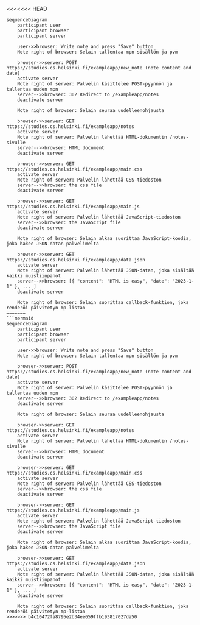 <<<<<<< HEAD
```mermaid
sequenceDiagram
    participant user
    participant browser
    participant server
    
    user->>browser: Write note and press "Save" button
    Note right of browser: Selain tallentaa mpn sisällön ja pvm
    
    browser->>server: POST https://studies.cs.helsinki.fi/exampleapp/new_note (note content and date)
    activate server
    Note right of server: Palvelin käsittelee POST-pyynnön ja tallentaa uuden mpn
    server-->>browser: 302 Redirect to /exampleapp/notes
    deactivate server
    
    Note right of browser: Selain seuraa uudelleenohjausta
    
    browser->>server: GET https://studies.cs.helsinki.fi/exampleapp/notes
    activate server
    Note right of server: Palvelin lähettää HTML-dokumentin /notes-sivulle
    server-->>browser: HTML document
    deactivate server
    
    browser->>server: GET https://studies.cs.helsinki.fi/exampleapp/main.css
    activate server
    Note right of server: Palvelin lähettää CSS-tiedoston
    server-->>browser: the css file
    deactivate server
    
    browser->>server: GET https://studies.cs.helsinki.fi/exampleapp/main.js
    activate server
    Note right of server: Palvelin lähettää JavaScript-tiedoston
    server-->>browser: the JavaScript file
    deactivate server
    
    Note right of browser: Selain alkaa suorittaa JavaScript-koodia, joka hakee JSON-datan palvelimelta
    
    browser->>server: GET https://studies.cs.helsinki.fi/exampleapp/data.json
    activate server
    Note right of server: Palvelin lähettää JSON-datan, joka sisältää kaikki muistiinpanot
    server-->>browser: [{ "content": "HTML is easy", "date": "2023-1-1" }, ... ]
    deactivate server    

    Note right of browser: Selain suorittaa callback-funktion, joka renderöi päivitetyn mp-listan
=======
```mermaid
sequenceDiagram
    participant user
    participant browser
    participant server
    
    user->>browser: Write note and press "Save" button
    Note right of browser: Selain tallentaa mpn sisällön ja pvm
    
    browser->>server: POST https://studies.cs.helsinki.fi/exampleapp/new_note (note content and date)
    activate server
    Note right of server: Palvelin käsittelee POST-pyynnön ja tallentaa uuden mpn
    server-->>browser: 302 Redirect to /exampleapp/notes
    deactivate server
    
    Note right of browser: Selain seuraa uudelleenohjausta
    
    browser->>server: GET https://studies.cs.helsinki.fi/exampleapp/notes
    activate server
    Note right of server: Palvelin lähettää HTML-dokumentin /notes-sivulle
    server-->>browser: HTML document
    deactivate server
    
    browser->>server: GET https://studies.cs.helsinki.fi/exampleapp/main.css
    activate server
    Note right of server: Palvelin lähettää CSS-tiedoston
    server-->>browser: the css file
    deactivate server
    
    browser->>server: GET https://studies.cs.helsinki.fi/exampleapp/main.js
    activate server
    Note right of server: Palvelin lähettää JavaScript-tiedoston
    server-->>browser: the JavaScript file
    deactivate server
    
    Note right of browser: Selain alkaa suorittaa JavaScript-koodia, joka hakee JSON-datan palvelimelta
    
    browser->>server: GET https://studies.cs.helsinki.fi/exampleapp/data.json
    activate server
    Note right of server: Palvelin lähettää JSON-datan, joka sisältää kaikki muistiinpanot
    server-->>browser: [{ "content": "HTML is easy", "date": "2023-1-1" }, ... ]
    deactivate server    

    Note right of browser: Selain suorittaa callback-funktion, joka renderöi päivitetyn mp-listan
>>>>>>> b4c10472fa8795e2b34ee659ffb193817027da50
